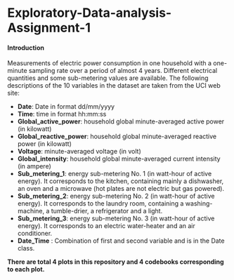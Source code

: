 # Exploratory-Data-analysis-Assignment-1

#### Introduction
Measurements of electric power consumption in one household with a one-minute sampling rate over a period of almost 4 years. Different electrical quantities and some sub-metering values are available.
The following descriptions of the 10 variables in the dataset are taken from the UCI web site:
* **Date**: Date in format dd/mm/yyyy
* **Time**: time in format hh:mm:ss
* **Global_active_power**: household global minute-averaged active power (in kilowatt)
* **Global_reactive_power**: household global minute-averaged reactive power (in kilowatt)
* **Voltage**: minute-averaged voltage (in volt)
* **Global_intensity**: household global minute-averaged current intensity (in ampere)
* **Sub_metering_1**: energy sub-metering No. 1 (in watt-hour of active energy). It corresponds to the kitchen, containing mainly a   dishwasher, an oven and a microwave (hot plates are not electric but gas powered).
* **Sub_metering_2**: energy sub-metering No. 2 (in watt-hour of active energy). It corresponds to the laundry room, containing a washing-machine, a tumble-drier, a refrigerator and a light.
* **Sub_metering_3**: energy sub-metering No. 3 (in watt-hour of active energy). It corresponds to an electric water-heater and an air conditioner.
* **Date_Time** : Combination of first and second variable and is in the Date class.

**There are total 4 plots in this repository and 4 codebooks corresponding to each plot.**
